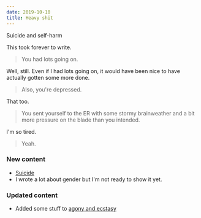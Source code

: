 ```yaml
---
date: 2019-10-10
title: Heavy shit
---
```


<div class="cw">Suicide and self-harm</div>

This took forever to write.

<!--more-->

> You had lots going on.

Well, still. Even if I had lots going on, it would have been nice to have actually gotten some more done.

> Also, you're depressed.

That too.

> You sent yourself to the ER with some stormy brainweather and a bit more pressure on the blade than you intended.

I'm so tired.

> Yeah.

### New content

* [Suicide](/self-harm/suicide)
* I wrote a lot about gender but I'm not ready to show it yet.

### Updated content

* Added some stuff to [agony and ecstasy](/agony-and-ecstasy)
